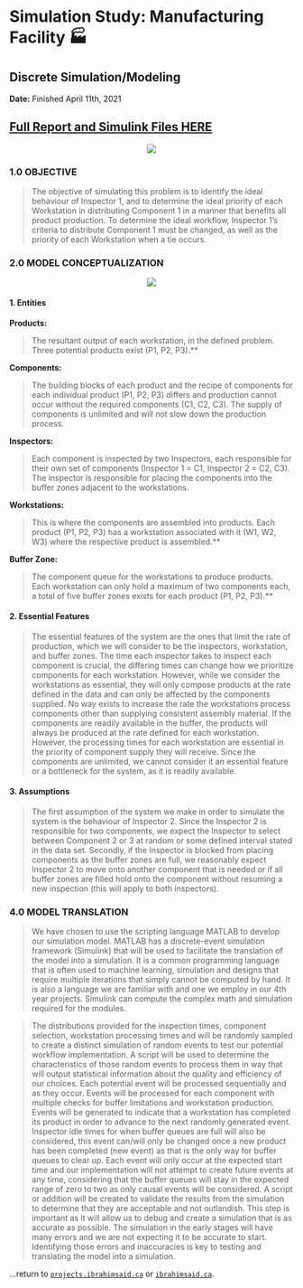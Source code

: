 # Simulation Study: Manufacturing Facility 🏭

## Discrete Simulation/Modeling

**Date:** Finished April 11th, 2021

## [Full Report and Simulink Files HERE](https://github.com/1brahimsaid/simulationstudy)

<p align="center">
  <img src="https://user-images.githubusercontent.com/86809275/124993672-afe53780-e012-11eb-95b2-7ad439b001d2.jpeg"/>
</p>

### 1.0  OBJECTIVE

> The objective of simulating this problem is to identify the ideal behaviour of Inspector 1, and to determine the ideal priority of each Workstation in distributing Component 1 in a manner that benefits all product production. To determine the ideal workflow, Inspector 1’s criteria to distribute Component 1 must be changed, as well as the priority of each Workstation when a tie occurs. 

### 2.0 MODEL CONCEPTUALIZATION


<p align="center">
  <img src="https://user-images.githubusercontent.com/86809275/124993694-b4115500-e012-11eb-895d-d1d6163f51c3.jpeg"/>
</p>

#### 1. Entities

**Products:** 
> The resultant output of each workstation, in the defined problem. Three potential products exist (P1, P2, P3).** 

**Components:** 
> The building blocks of each product and the recipe of components for each individual product (P1, P2, P3) differs and production cannot occur without the required components (C1, C2, C3). The supply of components is unlimited and will not slow down the production process. 

**Inspectors:**
> Each component is inspected by two Inspectors, each responsible for their own set of components (Inspector 1 = C1, Inspector 2 = C2, C3).  The inspector is responsible for placing the components into the buffer zones adjacent to the workstations. 

**Workstations:**
> This is where the components are assembled into products. Each product (P1, P2, P3) has a workstation associated with it (W1, W2, W3) where the respective product is assembled.**  

**Buffer Zone:**
> The component queue for the workstations to produce products. Each workstation can only hold a maximum of two components each, a total of five buffer zones exists for each product (P1, P2, P3).** 

#### 2. Essential Features

> The essential features of the system are the ones that limit the rate of production, which we will consider to be the inspectors, workstation, and buffer zones. The time each inspector takes to inspect each component is crucial, the differing times can change how we prioritize components for each workstation. However, while we consider the workstations as essential, they will only compose products at the rate defined in the data and can only be affected by the components supplied. No way exists to increase the rate the workstations process components other than supplying consistent assembly material. If the components are readily available in the buffer, the products will always be produced at the rate defined for each workstation. However, the processing times for each workstation are essential in the priority of component supply they will receive. Since the components are unlimited, we cannot consider it an essential feature or a bottleneck for the system, as it is readily available.  

#### 3. Assumptions 

> The first assumption of the system we make in order to simulate the system is the behaviour of Inspector 2. Since the Inspector 2 is responsible for two components, we expect the Inspector to select between Component 2 or 3 at random or some defined interval stated in the data set. Secondly, if the Inspector is blocked from placing components as the buffer zones are full, we reasonably expect Inspector 2 to move onto another component that is needed or if all buffer zones are filled hold onto the component without resuming a new inspection (this will apply to both inspectors).  

### 4.0  MODEL TRANSLATION

> We have chosen to use the scripting language MATLAB to develop our simulation model. MATLAB has a discrete-event simulation framework (Simulink) that will be used to facilitate the translation of the model into a simulation. It is a common programming language that is often used to machine learning, simulation and designs that require multiple iterations that simply cannot be computed by hand. It is also a language we are familiar with and one we employ in our 4th year projects. Simulink can compute the complex math and simulation required for the modules.  

> The distributions provided for the inspection times, component selection, workstation processing times and will be randomly sampled to create a distinct simulation of random events to test our potential workflow implementation. A script will be used to determine the characteristics of those random events to process them in way that will output statistical information about the quality and efficiency of our choices. Each potential event will be processed sequentially and as they occur. Events will be processed for each component with multiple checks for buffer limitations and workstation production. Events will be generated to indicate that a workstation has completed its product in order to advance to the next randomly generated event. Inspector idle times for when buffer queues are full will also be considered, this event can/will only be changed once a new product has been completed (new event) as that is the only way for buffer queues to clear up. Each event will only occur at the expected start time and our implementation will not attempt to create future events at any time, considering that the buffer queues will stay in the expected range of zero to two as only causal events will be considered. A script or addition will be created to validate the results from the simulation to determine that they are acceptable and not outlandish. This step is important as it will allow us to debug and create a simulation that is as accurate as possible. The simulation in the early stages will have many errors and we are not expecting it to be accurate to start. Identifying those errors and inaccuracies is key to testing and translating the model into a simulation. 

...return to [`projects.ibrahimsaid.ca`](https://projects.ibrahimsaid.ca/) or [`ibrahimsaid.ca`](https://www.ibrahimsaid.ca/).
